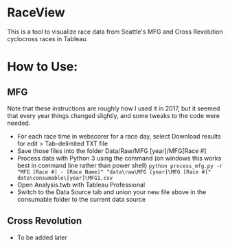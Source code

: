# RaceView
This is a tool to visualize race data from Seattle's MFG and Cross Revolution cyclocross races in Tableau.

# How to Use:
## MFG
Note that these instructions are roughly how I used it in 2017, but it seemed that every year things changed slightly, and some tweaks to the code were needed.
- For each race time in webscorer for a race day, select Download results for edit > Tab-delimited TXT file
- Save those files into the folder Data/Raw/MFG [year]/MFG[Race #]
- Process data with Python 3 using the command (on windows this works best in command line rather than power shell) ```python process_mfg.py -r "MFG [Race #] - [Race Name]" "data\raw\MFG [year]\MFG [Race #]" data\consumable\[year]\MFG1.csv```
- Open Analysis.twb with Tableau Professional
- Switch to the Data Source tab and union your new file above in the consumable folder to the current data source

## Cross Revolution
- To be added later
